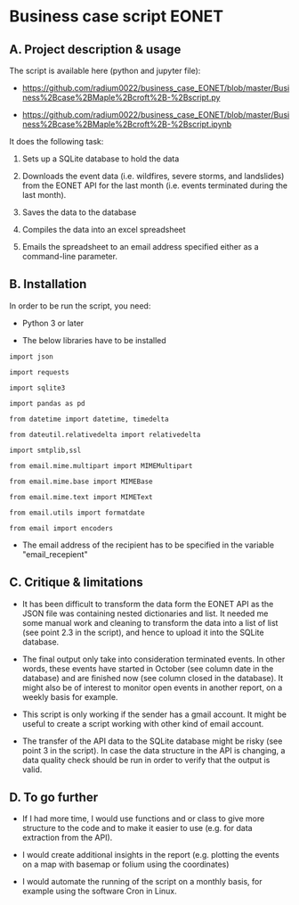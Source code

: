 # Business case script EONET

## A. Project description & usage

The script is available here (python and jupyter file): 

* https://github.com/radium0022/business_case_EONET/blob/master/Business%2Bcase%2BMaple%2Bcroft%2B-%2Bscript.py 

* https://github.com/radium0022/business_case_EONET/blob/master/Business%2Bcase%2BMaple%2Bcroft%2B-%2Bscript.ipynb

It does the following task:

1. Sets up a SQLite database to hold the data

2. Downloads the event data (i.e. wildfires, severe storms, and landslides) from the EONET API for the last month (i.e. events terminated during the last month). 

3. Saves the data to the database

4. Compiles the data into an excel spreadsheet

5. Emails the spreadsheet to an email address specified either as a command-line parameter.

## B. Installation

In order to be run the script, you need:

* Python 3 or later

* The below libraries have to be installed

```
import json

import requests

import sqlite3

import pandas as pd

from datetime import datetime, timedelta

from dateutil.relativedelta import relativedelta

import smtplib,ssl

from email.mime.multipart import MIMEMultipart

from email.mime.base import MIMEBase

from email.mime.text import MIMEText

from email.utils import formatdate

from email import encoders
```

* The email address of the recipient has to be specified in the variable "email_recepient"


## C. Critique & limitations

* It has been difficult to transform the data form the EONET API as the JSON file was containing nested dictionaries and list. It needed me some manual work and cleaning to transform the data into a list of list (see point 2.3 in the script), and hence to upload it into the SQLite database.

* The final output only take into consideration terminated events. In other words, these events have started in October (see column date in the database) and are finished now (see column closed in the database). It might also be of interest to  monitor open events in another report, on a weekly basis for example.

* This script is only working if the sender has a gmail account. It might be useful to create a script working with other kind of email account. 

* The transfer of the API data to the SQLite database might be risky (see point 3 in the script). In case the data structure in the API is changing, a data quality check should be run in order to verify that the output is valid. 

## D. To go further

* If I had more time, I would use functions and or class to give more structure to the code and to make it easier to use (e.g. for data extraction from the API). 

* I would create additional insights in the report (e.g. plotting the events on a map with basemap or folium using the coordinates)

* I would automate the running of the script on a monthly basis, for example using the software Cron in Linux.
